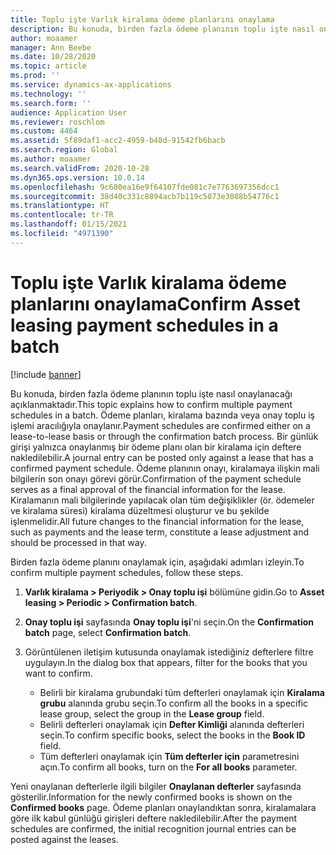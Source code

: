 ```yaml
---
title: Toplu işte Varlık kiralama ödeme planlarını onaylama
description: Bu konuda, birden fazla ödeme planının toplu işte nasıl onaylanacağı açıklanmaktadır.
author: moaamer
manager: Ann Beebe
ms.date: 10/28/2020
ms.topic: article
ms.prod: ''
ms.service: dynamics-ax-applications
ms.technology: ''
ms.search.form: ''
audience: Application User
ms.reviewer: roschlom
ms.custom: 4464
ms.assetid: 5f89daf1-acc2-4959-b48d-91542fb6bacb
ms.search.region: Global
ms.author: moaamer
ms.search.validFrom: 2020-10-28
ms.dyn365.ops.version: 10.0.14
ms.openlocfilehash: 9c680ea16e9f64107fde081c7e7763697356dcc1
ms.sourcegitcommit: 38d40c331c8894acb7b119c5073e3088b54776c1
ms.translationtype: HT
ms.contentlocale: tr-TR
ms.lasthandoff: 01/15/2021
ms.locfileid: "4971390"
---
```

# <a name="confirm-asset-leasing-payment-schedules-in-a-batch"></a><span data-ttu-id="845f6-103">Toplu işte Varlık kiralama ödeme planlarını onaylama</span><span class="sxs-lookup"><span data-stu-id="845f6-103">Confirm Asset leasing payment schedules in a batch</span></span>

[!include [banner](../includes/banner.md)]

<span data-ttu-id="845f6-104">Bu konuda, birden fazla ödeme planının toplu işte nasıl onaylanacağı açıklanmaktadır.</span><span class="sxs-lookup"><span data-stu-id="845f6-104">This topic explains how to confirm multiple payment schedules in a batch.</span></span> <span data-ttu-id="845f6-105">Ödeme planları, kiralama bazında veya onay toplu iş işlemi aracılığıyla onaylanır.</span><span class="sxs-lookup"><span data-stu-id="845f6-105">Payment schedules are confirmed either on a lease-to-lease basis or through the confirmation batch process.</span></span> <span data-ttu-id="845f6-106">Bir günlük girişi yalnızca onaylanmış bir ödeme planı olan bir kiralama için deftere nakledilebilir.</span><span class="sxs-lookup"><span data-stu-id="845f6-106">A journal entry can be posted only against a lease that has a confirmed payment schedule.</span></span> <span data-ttu-id="845f6-107">Ödeme planının onayı, kiralamaya ilişkin mali bilgilerin son onayı görevi görür.</span><span class="sxs-lookup"><span data-stu-id="845f6-107">Confirmation of the payment schedule serves as a final approval of the financial information for the lease.</span></span> <span data-ttu-id="845f6-108">Kiralamanın mali bilgilerinde yapılacak olan tüm değişiklikler (ör. ödemeler ve kiralama süresi) kiralama düzeltmesi oluşturur ve bu şekilde işlenmelidir.</span><span class="sxs-lookup"><span data-stu-id="845f6-108">All future changes to the financial information for the lease, such as payments and the lease term, constitute a lease adjustment and should be processed in that way.</span></span>

<span data-ttu-id="845f6-109">Birden fazla ödeme planını onaylamak için, aşağıdaki adımları izleyin.</span><span class="sxs-lookup"><span data-stu-id="845f6-109">To confirm multiple payment schedules, follow these steps.</span></span>

1. <span data-ttu-id="845f6-110">**Varlık kiralama \> Periyodik \> Onay toplu işi** bölümüne gidin.</span><span class="sxs-lookup"><span data-stu-id="845f6-110">Go to **Asset leasing \> Periodic \> Confirmation batch**.</span></span>
2. <span data-ttu-id="845f6-111">**Onay toplu işi** sayfasında **Onay toplu işi**'ni seçin.</span><span class="sxs-lookup"><span data-stu-id="845f6-111">On the **Confirmation batch** page, select **Confirmation batch**.</span></span>
3. <span data-ttu-id="845f6-112">Görüntülenen iletişim kutusunda onaylamak istediğiniz defterlere filtre uygulayın.</span><span class="sxs-lookup"><span data-stu-id="845f6-112">In the dialog box that appears, filter for the books that you want to confirm.</span></span>

    - <span data-ttu-id="845f6-113">Belirli bir kiralama grubundaki tüm defterleri onaylamak için **Kiralama grubu** alanında grubu seçin.</span><span class="sxs-lookup"><span data-stu-id="845f6-113">To confirm all the books in a specific lease group, select the group in the **Lease group** field.</span></span>
    - <span data-ttu-id="845f6-114">Belirli defterleri onaylamak için **Defter Kimliği** alanında defterleri seçin.</span><span class="sxs-lookup"><span data-stu-id="845f6-114">To confirm specific books, select the books in the **Book ID** field.</span></span>
    - <span data-ttu-id="845f6-115">Tüm defterleri onaylamak için **Tüm defterler için** parametresini açın.</span><span class="sxs-lookup"><span data-stu-id="845f6-115">To confirm all books, turn on the **For all books** parameter.</span></span>

<span data-ttu-id="845f6-116">Yeni onaylanan defterlerle ilgili bilgiler **Onaylanan defterler** sayfasında gösterilir.</span><span class="sxs-lookup"><span data-stu-id="845f6-116">Information for the newly confirmed books is shown on the **Confirmed books** page.</span></span> <span data-ttu-id="845f6-117">Ödeme planları onaylandıktan sonra, kiralamalara göre ilk kabul günlüğü girişleri deftere nakledilebilir.</span><span class="sxs-lookup"><span data-stu-id="845f6-117">After the payment schedules are confirmed, the initial recognition journal entries can be posted against the leases.</span></span>
